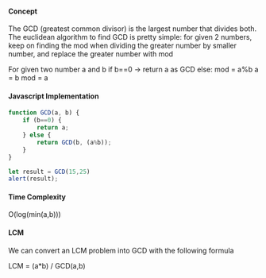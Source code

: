 #### Concept

The GCD (greatest common divisor) is the largest number that divides both. The euclidean algorithm to find GCD is pretty simple: for given 2 numbers, keep on finding the mod when dividing the greater number by smaller number, and replace the greater number with mod

For given two number a and b
if b==0 -> return a as GCD
else: 
    mod = a%b
    a = b
    mod = a

#### Javascript Implementation

```js
function GCD(a, b) {
	if (b==0) {
    	return a;
    } else {
    	return GCD(b, (a%b));
    } 
}

let result = GCD(15,25)
alert(result);
```

#### Time Complexity

O(log(min(a,b)))

#### LCM

We can convert an LCM problem into GCD with the following formula

LCM = (a*b) / GCD(a,b)


